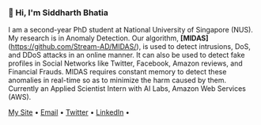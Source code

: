 ### 👋 Hi, I'm Siddharth Bhatia

I am a second-year PhD student at National University of Singapore (NUS). My research is in Anomaly Detection. Our algorithm, **[MIDAS]**(https://github.com/Stream-AD/MIDAS/), is used to detect intrusions, DoS, and DDoS attacks in an online manner. It can also be used to detect fake profiles in Social Networks like Twitter, Facebook, Amazon reviews, and Financial Frauds. MIDAS requires constant memory to detect these anomalies in real-time so as to minimize the harm caused by them. Currently an Applied Scientist Intern with AI Labs, Amazon Web Services (AWS).

[My Site](https://www.comp.nus.edu.sg/~sbhatia/) • [Email](mailto:siddharth@comp.nus.edu.sg) • [Twitter](https://twitter.com/siddharthb_) • [LinkedIn](https://www.linkedin.com/in/siddharthbhatia-nus/) •
